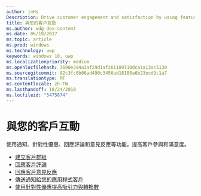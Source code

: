 ```yaml
---
author: jnHs
Description: Drive customer engagement and satisfaction by using features like notifications, targeted offers, responding to reviews and feedback, and more.
title: 與您的客戶互動
ms.author: wdg-dev-content
ms.date: 06/19/2017
ms.topic: article
ms.prod: windows
ms.technology: uwp
keywords: windows 10, uwp
ms.localizationpriority: medium
ms.openlocfilehash: 3690e294a3af29d1af261189310dca1a13ac5130
ms.sourcegitcommit: 82c3fc0b06ad490c3456ad18180a6b23ecd9c1a7
ms.translationtype: MT
ms.contentlocale: zh-TW
ms.lasthandoff: 10/24/2018
ms.locfileid: "5475874"
---
```

# <a name="engage-with-your-customers"></a>與您的客戶互動

使用通知、針對性優惠、回應評論和意見反應等功能，提高客戶參與和滿意度。

-   [建立客戶群組](create-customer-groups.md)
-   [回應客戶評論](respond-to-customer-reviews.md)
-   [回應客戶意見反應](respond-to-customer-feedback.md)
-   [傳送通知給您的應用程式客戶](send-push-notifications-to-your-apps-customers.md)
-   [使用針對性優惠提高吸引力與轉換數](use-targeted-offers-to-maximize-engagement-and-conversions.md)

 

